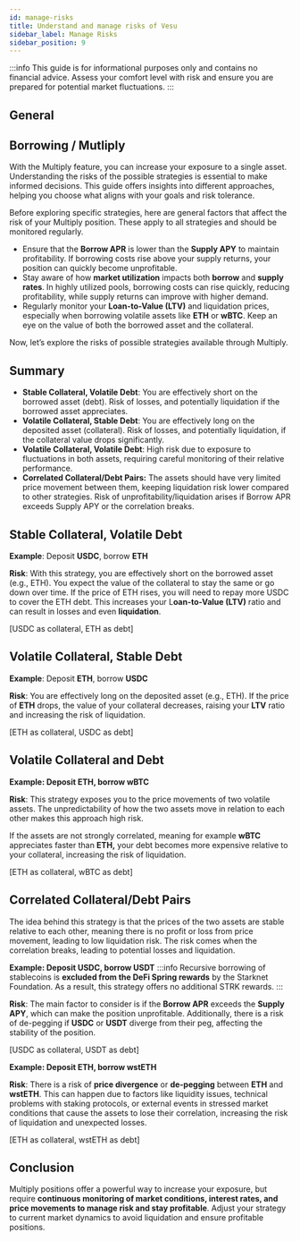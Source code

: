 ```yaml
---
id: manage-risks
title: Understand and manage risks of Vesu 
sidebar_label: Manage Risks
sidebar_position: 9
---
```



:::info
This guide is for informational purposes only and contains no financial advice. Assess your comfort level with risk and ensure you are prepared for potential market fluctuations.
:::


## General 

## Borrowing / Mutliply

With the Multiply feature, you can increase your exposure to a single asset. Understanding the risks of the possible strategies is essential to make informed decisions. This guide offers insights into different approaches, helping you choose what aligns with your goals and risk tolerance. 


Before exploring specific strategies, here are general factors that affect the risk of your Multiply position. These apply to all strategies and should be monitored regularly. 

- Ensure that the **Borrow APR** is lower than the **Supply APY** to maintain profitability. If borrowing costs rise above your supply returns, your position can quickly become unprofitable.
- Stay aware of how **market utilization** impacts both **borrow** and **supply rates**. In highly utilized pools, borrowing costs can rise quickly, reducing profitability, while supply returns can improve with higher demand.
- Regularly monitor your **Loan-to-Value (LTV)** and liquidation prices, especially when borrowing volatile assets like **ETH** or **wBTC**. Keep an eye on the value of both the borrowed asset and the collateral.


Now, let’s explore the risks of possible strategies available through Multiply. 

## Summary

- **Stable Collateral, Volatile Debt**: You are effectively short on the borrowed asset (debt). Risk of losses, and potentially liquidation if the borrowed asset appreciates.
- **Volatile Collateral, Stable Debt**: You are effectively long on the deposited asset (collateral). Risk of losses, and potentially liquidation, if the collateral value drops significantly.
- **Volatile Collateral, Volatile Debt**: High risk due to exposure to fluctuations in both assets, requiring careful monitoring of their relative performance.
- **Correlated Collateral/Debt Pairs:** The assets should have very limited price movement between them, keeping liquidation risk lower compared to other strategies. Risk of unprofitability/liquidation arises if Borrow APR exceeds Supply APY or the correlation breaks.


## Stable Collateral, Volatile Debt

**Example**: Deposit **USDC**, borrow **ETH**

**Risk**: With this strategy, you are effectively short on the borrowed asset (e.g., ETH). You expect the value of the collateral to stay the same or go down over time. If the price of ETH rises, you will need to repay more USDC to cover the ETH debt. This increases your L**oan-to-Value (LTV)** ratio and can result in losses and even **liquidation**.

[USDC as collateral, ETH as debt]

## Volatile Collateral, Stable Debt

**Example**: Deposit **ETH**, borrow **USDC**

**Risk**: You are effectively long on the deposited asset (e.g., ETH).  If the price of **ETH** drops, the value of your collateral decreases, raising your **LTV** ratio and increasing the risk of liquidation.

[ETH as collateral, USDC as debt]

## Volatile Collateral and Debt

**Example: Deposit ETH, borrow wBTC**

**Risk**: This strategy exposes you to the price movements of two volatile assets. The unpredictability of how the two assets move in relation to each other makes this approach high risk.

If the assets are not strongly correlated, meaning for example **wBTC** appreciates faster than **ETH,** your debt becomes more expensive relative to your collateral, increasing the risk of liquidation. 

[ETH as collateral, wBTC as debt]

## Correlated Collateral/Debt Pairs
The idea behind this strategy is that the prices of the two assets are stable relative to each other, meaning there is no profit or loss from price movement, leading to low liquidation risk. The risk comes when the correlation breaks, leading to potential losses and liquidation.

**Example: Deposit USDC, borrow USDT**
:::info
Recursive borrowing of stablecoins is **excluded from the DeFi Spring rewards** by the Starknet Foundation. As a result, this strategy offers no additional STRK rewards.
:::

**Risk**: The main factor to consider is if the **Borrow APR** exceeds the **Supply APY**, which can make the position unprofitable. Additionally, there is a risk of de-pegging if **USDC** or **USDT** diverge from their peg, affecting the stability of the position.

[USDC as collateral, USDT as debt]

**Example: Deposit ETH, borrow wstETH**

**Risk**: There is a risk of **price divergence** or **de-pegging** between **ETH** and **wstETH**. This can happen due to factors like liquidity issues, technical problems with staking protocols, or external events in stressed market conditions that cause the assets to lose their correlation, increasing the risk of liquidation and unexpected losses.

[ETH as collateral, wstETH as debt]

## Conclusion
Multiply positions offer a powerful way to increase your exposure, but require **continuous monitoring of market conditions, interest rates, and price movements to manage risk and stay profitable**. Adjust your strategy to current market dynamics to avoid liquidation and ensure profitable positions.